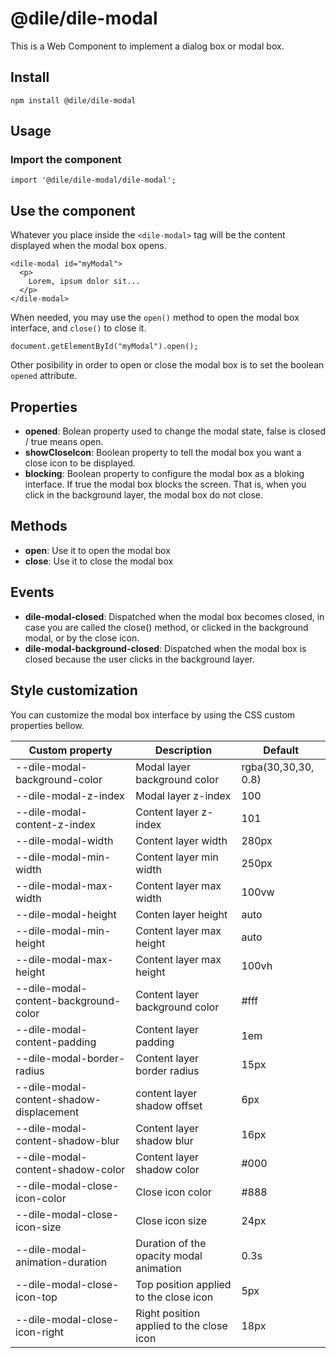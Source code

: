 # @dile/dile-modal

This is a Web Component to implement a dialog box or modal box.

## Install

```
npm install @dile/dile-modal
```

## Usage

### Import the component

```
import '@dile/dile-modal/dile-modal';
```

## Use the component

Whatever you place inside the ```<dile-modal>``` tag will be the content displayed when the modal box opens.

```
<dile-modal id="myModal">
  <p>
    Lorem, ipsum dolor sit...
  </p>
</dile-modal> 
```

When needed, you may use the ```open()``` method to open the modal box interface, and ```close()``` to close it. 

```
document.getElementById("myModal").open();
```

Other posibility in order to open or close the modal box is to set the boolean ```opened``` attribute.

## Properties

- **opened**: Bolean property used to change the modal state, false is closed / true means open.
- **showCloseIcon**: Boolean property to tell the modal box you want a close icon to be displayed.
- **blocking**: Boolean property to configure the modal box as a bloking interface. If true the modal box blocks the screen. That is, when you click in the background layer, the modal box do not close.

## Methods

- **open**: Use it to open the modal box
- **close**: Use it to close the modal box

## Events

- **dile-modal-closed**: Dispatched when the modal box becomes closed, in case you are called the close() method, or clicked in the background modal, or by the close icon.
- **dile-modal-background-closed**: Dispatched when the modal box is closed because the user clicks in the background layer.

## Style customization

You can customize the modal box interface by using the CSS custom properties bellow.

Custom property | Description | Default
----------------|-------------|---------
--dile-modal-background-color | Modal layer background color | rgba(30,30,30, 0.8)
--dile-modal-z-index | Modal layer z-index | 100
--dile-modal-content-z-index | Content layer z-index | 101
--dile-modal-width | Content layer width | 280px
--dile-modal-min-width | Content layer min width | 250px
--dile-modal-max-width | Content layer max width | 100vw
--dile-modal-height | Conten layer height | auto
--dile-modal-min-height | Content layer max height | auto
--dile-modal-max-height | Content layer max height | 100vh
--dile-modal-content-background-color | Content layer background color | #fff
--dile-modal-content-padding | Content layer padding | 1em
--dile-modal-border-radius | Content layer border radius | 15px
--dile-modal-content-shadow-displacement | content layer shadow offset | 6px
--dile-modal-content-shadow-blur | Content layer shadow blur | 16px
--dile-modal-content-shadow-color | Content layer shadow color | #000
--dile-modal-close-icon-color | Close icon color | #888
--dile-modal-close-icon-size | Close icon size | 24px
--dile-modal-animation-duration | Duration of the opacity modal animation | 0.3s
--dile-modal-close-icon-top | Top position applied to the close icon | 5px
--dile-modal-close-icon-right | Right position applied to the close icon | 18px